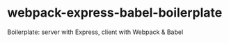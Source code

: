 # webpack-express-babel-boilerplate
Boilerplate: server with Express, client with Webpack &amp; Babel
